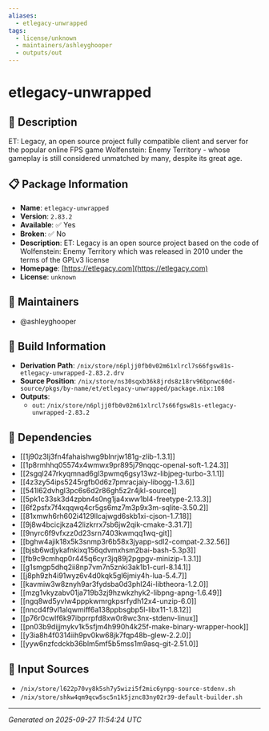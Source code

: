 ```yaml
---
aliases:
  - etlegacy-unwrapped
tags:
  - license/unknown
  - maintainers/ashleyghooper
  - outputs/out
---
```


# etlegacy-unwrapped

## 📝 Description

ET: Legacy, an open source project fully compatible client and server
for the popular online FPS game Wolfenstein: Enemy Territory - whose
gameplay is still considered unmatched by many, despite its great age.


## 📋 Package Information

- **Name**: `etlegacy-unwrapped`
- **Version**: `2.83.2`
- **Available**: ✅ Yes
- **Broken**: ✅ No
- **Description**: ET: Legacy is an open source project based on the code of Wolfenstein: Enemy Territory which was released in 2010 under the terms of the GPLv3 license
- **Homepage**: [https://etlegacy.com](https://etlegacy.com)
- **License**: `unknown`
## 👥 Maintainers

- @ashleyghooper


## 🔧 Build Information

- **Derivation Path**: `/nix/store/n6pljj0fb0v02m61xlrcl7s66fgsw81s-etlegacy-unwrapped-2.83.2.drv`
- **Source Position**: `/nix/store/ns30sqxb36k8jrds8z18rv96bpnwc60d-source/pkgs/by-name/et/etlegacy-unwrapped/package.nix:108`
- **Outputs**:
  - `out`:  `/nix/store/n6pljj0fb0v02m61xlrcl7s66fgsw81s-etlegacy-unwrapped-2.83.2`

## 🔗 Dependencies

- [[1j90z3lj3fn4fahaishwg9blnrjw181g-zlib-1.3.1]]
- [[1p8rmhhq05574x4wmwx9pr895j79nqqc-openal-soft-1.24.3]]
- [[2sgql247rkyqmnad6gl3pwmq6gsy13wz-libjpeg-turbo-3.1.1]]
- [[4z3zy54ips5245rgfb0d6z7pmracjaiy-libogg-1.3.6]]
- [[541l62dvhgl3pc6s6d2r86gh5z2r4jkl-source]]
- [[5pk1c33sk3d4zpbn4s0ng1ja4xww1bl4-freetype-2.13.3]]
- [[6f2psfx7f4xqqwq4cr5gs6mz7m3p9x3m-sqlite-3.50.2]]
- [[81xmwh6rh602i4129llcajwgd6skb1xi-cjson-1.7.18]]
- [[9j8w4bcicjkza42lizkrrx7sb6jw2qik-cmake-3.31.7]]
- [[9nyrc6f9vfxzz0d23srn7403kwmqq1wq-git]]
- [[bghw4ajik18x5k3snmp3r6b58x3jyapp-sdl2-compat-2.32.56]]
- [[bjsb6wdjykafnkixq156qdvmxhsm2bai-bash-5.3p3]]
- [[fb9c9cmhqp0r445q6cyr3jq89j2pgpgv-minizip-1.3.1]]
- [[g1smgp5dhq2ii8np7vm7n5znki3ak1b1-curl-8.14.1]]
- [[j8ph9zh4i91wyz6v4d0kqk5gl6jmiy4h-lua-5.4.7]]
- [[kavmiw3w8znyh9ar3fydsba0d3phl24i-libtheora-1.2.0]]
- [[mzg1vkyzabv01ja719b3zj9hzwkzhyk2-libpng-apng-1.6.49]]
- [[ngq8wd5yvlw4pppkwmrgkpsrfydh12x4-unzip-6.0]]
- [[nncd4f9vl1alqwmiff6a138ppbsgbp5l-libx11-1.8.12]]
- [[p76r0cwlf6k97ibprrpfd8xw0r8wc3nx-stdenv-linux]]
- [[pn03b9dijjmykv1k5sfjm4h990h4k25f-make-binary-wrapper-hook]]
- [[y3ia8h4f0314iih9pv0kw68jk7fqp48b-glew-2.2.0]]
- [[yyw6nzfcdckb36blm5mf5b5mss1m9asq-git-2.51.0]]

## 📁 Input Sources

- `/nix/store/l622p70vy8k5sh7y5wizi5f2mic6ynpg-source-stdenv.sh`
- `/nix/store/shkw4qm9qcw5sc5n1k5jznc83ny02r39-default-builder.sh`

---
*Generated on 2025-09-27 11:54:24 UTC*
